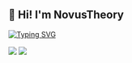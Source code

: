 ## 👋 Hi! I'm NovusTheory
[![Typing SVG](https://readme-typing-svg.demolab.com?font=Google+Sans+Code&duration=3000&pause=1000&color=954DFA&background=1F1F1F00&vCenter=true&width=870&separator=%3C&lines=println!(%22full+stack+developer%22);%3CConsole.WriteLine(%22c%23+enthusiast%22);%3Cconsole.log(%22creator+of+things%22);%3Cprint(%22the+best+pet+is+a+%F0%9F%90%88%22))](https://git.io/typing-svg)

<span>
  <picture>
    <source
      srcset="https://github-readme-stats.vercel.app/api?username=NovusTheory&title_color=954DFA&bg_color=1F1F1F&text_color=F5F5F5&card_width=435&hide_border=true&hide=contribs"
      media="(prefers-color-scheme: dark)"
    />
    <source
      srcset="https://github-readme-stats.vercel.app/api?username=NovusTheory&title_color=954DFA&card_width=435&hide_border=true&hide=contribs"
      media="(prefers-color-scheme: light), (prefers-color-scheme: no-preference)"
    />
    <img align="center" src="https://github-readme-stats.vercel.app/api?username=NovusTheory&title_color=954DFA&card_width=435&hide_border=true&hide=contribs" />
  </picture>
</span>
<span>
  <picture>
    <source
      srcset="https://github-readme-stats.vercel.app/api/top-langs/?username=NovusTheory&exclude_repo=nodert-windows.media.playback&title_color=954DFA&bg_color=1F1F1F&text_color=F5F5F5&card_width=435&hide_border=true&layout=compact"
      media="(prefers-color-scheme: dark)"
    />
    <source
      srcset="https://github-readme-stats.vercel.app/api/top-langs/?username=NovusTheory&exclude_repo=nodert-windows.media.playback&title_color=954DFA&card_width=435&hide_border=true&layout=compact"
      media="(prefers-color-scheme: light), (prefers-color-scheme: no-preference)"
    />
    <img align="center" src="https://github-readme-stats.vercel.app/api/top-langs/?username=NovusTheory&exclude_repo=nodert-windows.media.playback&title_color=954DFA&card_width=435&hide_border=true&layout=compact" />
  </picture>
</span>
